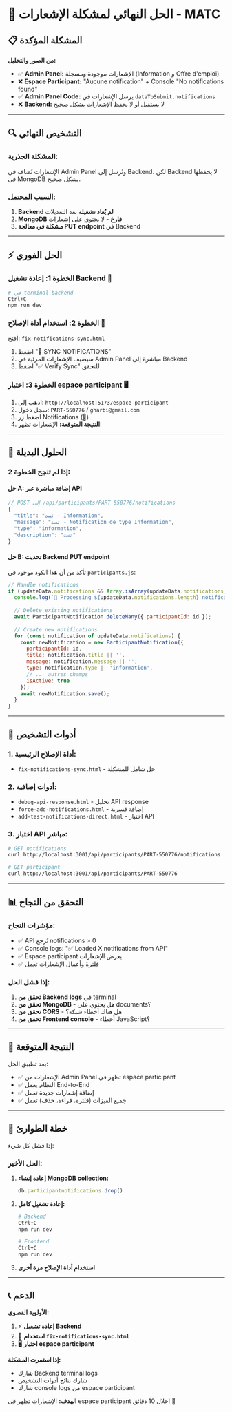# 🎯 الحل النهائي لمشكلة الإشعارات - MATC

## 📋 المشكلة المؤكدة
**من الصور والتحليل:**
- ✅ **Admin Panel:** الإشعارات موجودة ومسجلة (Information و Offre d'emploi)
- ❌ **Espace Participant:** "Aucune notification" + Console "No notifications found"
- ✅ **Admin Panel Code:** يرسل الإشعارات في `dataToSubmit.notifications`
- ❌ **Backend:** لا يستقبل أو لا يحفظ الإشعارات بشكل صحيح

---

## 🔍 التشخيص النهائي

### **المشكلة الجذرية:**
الإشعارات تُضاف في Admin Panel وتُرسل إلى Backend، لكن Backend لا يحفظها في MongoDB بشكل صحيح.

### **السبب المحتمل:**
1. **Backend لم يُعاد تشغيله** بعد التعديلات
2. **MongoDB فارغ** - لا يحتوي على إشعارات
3. **مشكلة في معالجة PUT endpoint** في Backend

---

## ⚡ الحل الفوري

### **الخطوة 1: إعادة تشغيل Backend 🔄**
```bash
# في terminal backend
Ctrl+C
npm run dev
```

### **الخطوة 2: استخدام أداة الإصلاح 🔧**
افتح: `fix-notifications-sync.html`
1. اضغط "🔄 SYNC NOTIFICATIONS"
2. سيضيف الإشعارات المرئية في Admin Panel مباشرة إلى Backend
3. اضغط "✅ Verify Sync" للتحقق

### **الخطوة 3: اختبار espace participant 🖥️**
1. اذهب إلى: `http://localhost:5173/espace-participant`
2. سجل دخول: `PART-550776` / `gharbi@gmail.com`
3. اضغط زر Notifications (🔔)
4. **النتيجة المتوقعة:** الإشعارات تظهر!

---

## 🔧 الحلول البديلة

### **إذا لم تنجح الخطوة 2:**

#### **حل A: إضافة مباشرة عبر API**
```javascript
// POST إلى /api/participants/PART-550776/notifications
{
  "title": "تست - Information",
  "message": "تست - Notification de type Information",
  "type": "information",
  "description": "تست"
}
```

#### **حل B: تحديث Backend PUT endpoint**
تأكد من أن هذا الكود موجود في `participants.js`:
```javascript
// Handle notifications
if (updateData.notifications && Array.isArray(updateData.notifications)) {
  console.log(`🔔 Processing ${updateData.notifications.length} notifications for ${id}`);
  
  // Delete existing notifications
  await ParticipantNotification.deleteMany({ participantId: id });
  
  // Create new notifications
  for (const notification of updateData.notifications) {
    const newNotification = new ParticipantNotification({
      participantId: id,
      title: notification.title || '',
      message: notification.message || '',
      type: notification.type || 'information',
      // ... autres champs
      isActive: true
    });
    await newNotification.save();
  }
}
```

---

## 🧪 أدوات التشخيص

### **1. أداة الإصلاح الرئيسية:**
- `fix-notifications-sync.html` - حل شامل للمشكلة

### **2. أدوات إضافية:**
- `debug-api-response.html` - تحليل API response
- `force-add-notifications.html` - إضافة قسرية
- `add-test-notifications-direct.html` - اختبار API

### **3. اختبار API مباشر:**
```bash
# GET notifications
curl http://localhost:3001/api/participants/PART-550776/notifications

# GET participant
curl http://localhost:3001/api/participants/PART-550776
```

---

## 📊 التحقق من النجاح

### **مؤشرات النجاح:**
- ✅ API تُرجع notifications > 0
- ✅ Console logs: "✅ Loaded X notifications from API"
- ✅ Espace participant يعرض الإشعارات
- ✅ فلترة وأعمال الإشعارات تعمل

### **إذا فشل الحل:**
1. **تحقق من Backend logs** في terminal
2. **تحقق من MongoDB** - هل يحتوي على documents؟
3. **تحقق من CORS** - هل هناك أخطاء شبكة؟
4. **تحقق من Frontend console** - أخطاء JavaScript؟

---

## 🎯 النتيجة المتوقعة

بعد تطبيق الحل:
- ✅ الإشعارات من Admin Panel تظهر في espace participant
- ✅ النظام يعمل End-to-End
- ✅ إضافة إشعارات جديدة تعمل
- ✅ جميع الميزات (فلترة، قراءة، حذف) تعمل

---

## 🚨 خطة الطوارئ

إذا فشل كل شيء:

### **الحل الأخير:**
1. **إعادة إنشاء MongoDB collection:**
   ```javascript
   db.participantnotifications.drop()
   ```

2. **إعادة تشغيل كامل:**
   ```bash
   # Backend
   Ctrl+C
   npm run dev
   
   # Frontend
   Ctrl+C
   npm run dev
   ```

3. **استخدام أداة الإصلاح مرة أخرى**

---

## 📞 الدعم

**الأولوية القصوى:**
1. ⚡ **إعادة تشغيل Backend**
2. 🔧 **استخدام `fix-notifications-sync.html`**
3. 🖥️ **اختبار espace participant**

**إذا استمرت المشكلة:**
- شارك Backend terminal logs
- شارك نتائج أدوات التشخيص
- شارك console logs من espace participant

**الهدف:** الإشعارات تظهر في espace participant خلال 10 دقائق! 🎯
